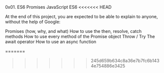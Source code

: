 0x01. ES6 Promises
JavaScript
ES6
<<<<<<< HEAD

At the end of this project, you are expected to be able to explain to anyone, without the help of Google:

Promises (how, why, and what)
How to use the then, resolve, catch methods
How to use every method of the Promise object
Throw / Try
The await operator
How to use an async function

=======
>>>>>>> 245d659b634c8a36e7b7fc6b1434e754886e3425
